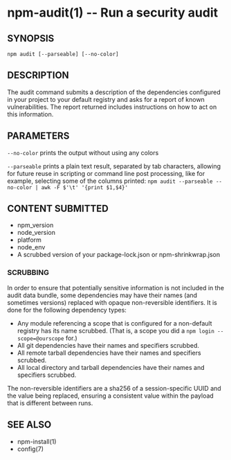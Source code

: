 npm-audit(1) -- Run a security audit
====================================

## SYNOPSIS

    npm audit [--parseable] [--no-color]

## DESCRIPTION 

The audit command submits a description of the dependencies configured in
your project to your default registry and asks for a report of known
vulnerabilities.  The report returned includes instructions on how to act on
this information.

## PARAMETERS

 `--no-color` prints the output without using any colors

 `--parseable` prints a plain text result, separated by tab characters, allowing for
 future reuse in scripting or command line post processing, like for example, selecting
 some of the columns printed: `npm audit --parseable --no-color | awk -F $'\t' '{print $1,$4}'`

## CONTENT SUBMITTED

* npm_version
* node_version
* platform
* node_env
* A scrubbed version of your package-lock.json or npm-shrinkwrap.json

### SCRUBBING

In order to ensure that potentially sensitive information is not included in
the audit data bundle, some dependencies may have their names (and sometimes
versions) replaced with opaque non-reversible identifiers.  It is done for
the following dependency types:

* Any module referencing a scope that is configured for a non-default
  registry has its name scrubbed.  (That is, a scope you did a `npm login --scope=@ourscope` for.)
* All git dependencies have their names and specifiers scrubbed. 
* All remote tarball dependencies have their names and specifiers scrubbed.
* All local directory and tarball dependencies have their names and specifiers scrubbed.

The non-reversible identifiers are a sha256 of a session-specific UUID and the
value being replaced, ensuring a consistent value within the payload that is
different between runs.

## SEE ALSO

* npm-install(1)
* config(7)
